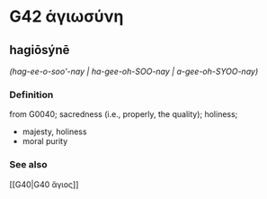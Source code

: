 # G42 ἁγιωσύνη

## hagiōsýnē

_(hag-ee-o-soo'-nay | ha-gee-oh-SOO-nay | a-gee-oh-SYOO-nay)_

### Definition

from G0040; sacredness (i.e., properly, the quality); holiness; 

- majesty, holiness
- moral purity

### See also

[[G40|G40 ἅγιος]]
